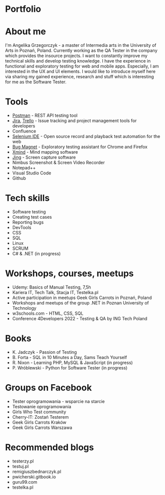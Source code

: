# Portfolio
# About me
I'm Angelika Grzegorczyk - a master of Intermedia arts in the University of Arts in Poznań, Poland. Currently working as the QA Tester in the company which provides the insource projects. I want to constantly improve my technical skills and develop testing knowledge. I have the experience in functional and exploratory testing for web and mobile apps. Especially, I am interested in the UX and UI elements.
I would like to introduce myself here via sharing my gained experience, research and stuff which is interesting for me as the Software Tester.
# Tools
  - [Postman](https://www.postman.com/) - REST API testing tool
  - [Jira](https://www.atlassian.com/software/jira0), [Trello](https://trello.com/) - Issue tracking and project management tools for developers
  - Confluence
  - [Selenium IDE](https://chrome.google.com/webstore/detail/selenium-ide/mooikfkahbdckldjjndioackbalphokd) - Open source record and playback test automation for the       web
  - [Bug Magnet](https://chrome.google.com/webstore/detail/bug-magnet/efhedldbjahpgjcneebmbolkalbhckfi?hl=pl) - Exploratory testing assistant for Chrome and Firefox
  - [Xmind](https://www.xmind.net/) - Mind mapping software
  - [Jing](https://www.techsmith.com/jing-tool.html) - Screen capture software
  - Nimbus Screenshot & Screen Video Recorder
  - Notepad++
  - Visual Studio Code
  - Github
# Tech skills
  - Software testing
  - Creating test cases
  - Reporting bugs
  - DevTools
  - CSS
  - SQL
  - Linux
  - SCRUM
  - C# & .NET (in progress)
# Workshops, courses, meetups
  - Udemy: Basics of Manual Testing, 7,5h
  - Kariera IT, Tech Talk, Stacja IT, Testelka.pl
  - Active participation in meetups Geek Girls Carrots in Poznań, Poland
  - Workshops and meetups of the group .NET in Poznan University of Technology
  - w3schools.com - HTML, CSS, SQL
  - Conference 4Developers 2022 - Testing & QA by ING Tech Poland
# Books
  - K. Jadczyk - Passion of Testing
  - B. Forta - SQL in 10 Minutes a Day, Sams Teach Yourself
  - R. Nixon - Learning PHP, MySQL & JavaScript (in progress)
  - P. Wróblewski - Python for Software Tester (in progress)
# Groups on Facebook
  - Tester oprogramowania - wsparcie na starcie
  - Testowanie oprogramowania
  - Girls Who Test community
  - Cherry-IT: Zostań Testerem
  - Geek Girls Carrots Kraków
  - Geek Girls Carrots Warszawa
# Recommended blogs
  - testerzy.pl
  - testuj.pl
  - remigiuszbednarczyk.pl
  - pwicherski.gitbook.io
  - guru99.com
  - testelka.pl
